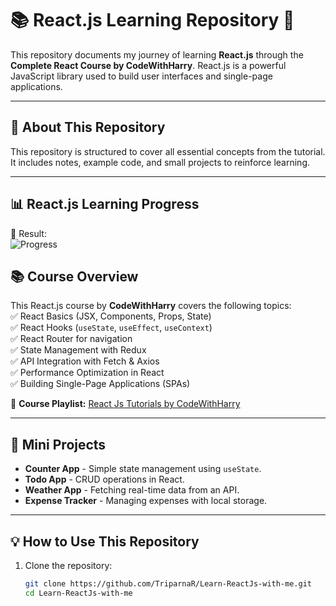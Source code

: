 # 📚 React.js Learning Repository 🚀  

This repository documents my journey of learning **React.js** through the **Complete React Course by CodeWithHarry**. React.js is a powerful JavaScript library used to build user interfaces and single-page applications.  

---

## 📌 About This Repository  
This repository is structured to cover all essential concepts from the tutorial. It includes notes, example code, and small projects to reinforce learning.   

---
## 📊 React.js Learning Progress  

🔹 Result:  
![Progress](https://img.shields.io/badge/Progress-10%25-blue?style=for-the-badge)




## 📚 Course Overview  
This React.js course by **CodeWithHarry** covers the following topics:  
✅ React Basics (JSX, Components, Props, State)  
✅ React Hooks (`useState`, `useEffect`, `useContext`)  
✅ React Router for navigation  
✅ State Management with Redux  
✅ API Integration with Fetch & Axios  
✅ Performance Optimization in React  
✅ Building Single-Page Applications (SPAs)  

🔗 **Course Playlist:** [React Js Tutorials by CodeWithHarry](https://www.youtube.com/playlist?list=PLu0W_9lII9agx66oZnT6IyhcMIbUMNMdt)  

---

## 🚀 Mini Projects  
- **Counter App** - Simple state management using `useState`.  
- **Todo App** - CRUD operations in React.  
- **Weather App** - Fetching real-time data from an API.  
- **Expense Tracker** - Managing expenses with local storage.  

---

## 💡 How to Use This Repository  
1. Clone the repository:  
   ```sh
   git clone https://github.com/TriparnaR/Learn-ReactJs-with-me.git
   cd Learn-ReactJs-with-me
